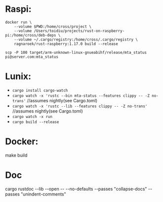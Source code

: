 # Raspi:
```
docker run \
    --volume $PWD:/home/cross/project \
    --volume /Users/toidiu/projects/rust-on-raspberry-pi:/home/cross/deb-deps \
    --volume ~/.cargo/registry:/home/cross/.cargo/registry \
    ragnaroek/rust-raspberry:1.17.0 build --release
```

`scp -P 100 target/arm-unknown-linux-gnueabihf/release/mta_status pi@server.com:mta_status`



# Lunix:

- `cargo install cargo-watch`
- `cargo watch -x 'rustc --bin mta-status --features clippy -- -Z no-trans'`   //assumes nightly(see Cargo.toml)
- `cargo watch -x 'rustc --lib --features clippy -- -Z no-trans'`              //assumes nightly(see Cargo.toml)
- `cargo watch -x run`
- `cargo build --release`

# Docker:
make build


# Doc
cargo rustdoc --lib --open -- --no-defaults --passes "collapse-docs" --passes "unindent-comments"
